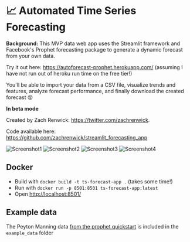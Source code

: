 # 📈 Automated Time Series Forecasting

**Background:** This MVP data web app uses the Streamlit framework and Facebook's Prophet forecasting package to generate a dynamic forecast from your own data. 

Try it out here: https://autoforecast-prophet.herokuapp.com/ (assuming I have not run out of heroku run time on the free tier!)

You'll be able to import your data from a CSV file, visualize trends and features, analyze forecast performance, and finally download the created forecast 😵

**In beta mode**

Created by Zach Renwick: https://twitter.com/zachrenwick.

Code available here: https://github.com/zachrenwick/streamlit_forecasting_app

![Screenshot1](/images/screenshot1.jpg)
![Screenshot2](/images/screenshot2.jpg)
![Screenshot3](/images/screenshot3.jpg)
![Screenshot4](/images/screenshot4.jpg)

## Docker
* Build with `docker build -t ts-forecast-app .` (takes some time!)
* Run with `docker run -p 8501:8501 ts-forecast-app:latest`
* Open [http://localhost:8501/](http://localhost:8501/)

## Example data
The Peyton Manning data [from the prophet quickstart](https://facebook.github.io/prophet/docs/quick_start.html#python-api) is included in the `example_data` folder